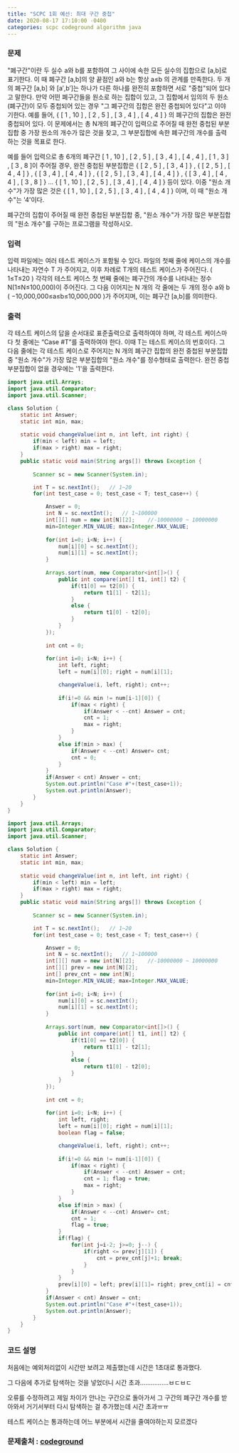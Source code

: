 ```yaml
---
title: "SCPC 1회 예선: 최대 구간 중첩"
date: 2020-08-17 17:10:00 -0400
categories: scpc codeground algorithm java
---
```


### 문제
"폐구간"이란 두 실수 a와 b를 포함하여 그 사이에 속한 모든 실수의 집합으로 [a,b]로 표기한다.
이 때 폐구간 [a,b]의 양 끝점인 a와 b는 항상 a≤b 의 관계를 만족한다.
두 개의 폐구간 [a,b] 와 [a′,b′]는 하나가 다른 하나를 완전히 포함하면 서로 "중첩"되어 있다고 말한다.
만약 어떤 폐구간들을 원소로 하는 집합이 있고, 그 집합에서 임의의 두 원소(폐구간)이 모두 중첩되어 있는 경우
"그 폐구간의 집합은 완전 중첩되어 있다"고 이야기한다.
예를 들어, { [ 1 , 10 ] , [ 2 , 5 ] , [ 3 , 4 ] , [ 4 , 4 ] } 의 폐구간의 집합은 완전 중첩되어 있다.
이 문제에서는 총 N개의 폐구간이 입력으로 주어질 때
완전 중첩된 부분집합 중 가장 원소의 개수가 많은 것을 찾고, 그 부분집합에 속한 폐구간의 개수를 출력하는 것을 목표로 한다.

예를 들어 입력으로 총 6개의 폐구간 [ 1 , 10 ] , [ 2 , 5 ] , [ 3 , 4 ] , [ 4 , 4 ] , [ 1 , 3 ] , [ 3 , 8 ]이 주어질 경우,
완전 중첩된 부분집합은 { [ 2 , 5 ] , [ 3 , 4 ] } ,  { [ 2 , 5 ] , [ 4 , 4 ] } ,  { [ 3 , 4 ] , [ 4 , 4 ] } , { [ 2 , 5 ] , [ 3 , 4 ] , [ 4 , 4 ] } , { [ 3 , 4 ] , [ 4 , 4 ] , [ 3 , 8 ] } ... { [ 1 , 10 ] , [ 2 , 5 ] , [ 3 , 4 ] , [ 4 , 4 ] } 등이
있다. 이중 "원소 개수"가 가장 많은 것은 { [ 1 , 10 ] , [ 2 , 5 ] , [ 3 , 4 ] , [ 4 , 4 ] } 이며, 이 때 "원소 개수"는 '4'이다.

폐구간의 집합이 주어질 때 완전 중첩된 부분집합 중, "원소 개수"가 가장 많은 부분집합의 "원소 개수"를 구하는 프로그램을 작성하시오.

### 입력
입력 파일에는 여러 테스트 케이스가 포함될 수 있다.
파일의 첫째 줄에 케이스의 개수를 나타내는 자연수 T 가 주어지고,
이후 차례로 T개의 테스트 케이스가 주어진다. ( 1≤T≤20 )
각각의 테스트 케이스 첫 번째 줄에는 폐구간의 개수를 나타내는 정수 N(1≤N≤100,000)이 주어진다.
그 다음 이어지는 N 개의 각 줄에는 두 개의 정수 a와 b ( −10,000,000≤a≤b≤10,000,000 )가 주어지며,
이는 폐구간 [a,b]를 의미한다.

### 출력
각 테스트 케이스의 답을 순서대로 표준출력으로 출력하여야 하며,
각 테스트 케이스마다 첫 줄에는 “Case #T”를 출력하여야 한다. 이때 T는 테스트 케이스의 번호이다.
그 다음 줄에는 각 테스트 케이스로 주어지는 N 개의 폐구간 집합의 완전 중첩된 부분집합 중
"원소 개수"가 가장 많은 부분집합의 "원소 개수"를 정수형태로 출력한다. 완전 중첩 부분집합이 없을 경우에는 '1'을 출력한다.

```java
import java.util.Arrays;
import java.util.Comparator;
import java.util.Scanner;

class Solution {
	static int Answer;
	static int min, max;
	
	static void changeValue(int n, int left, int right) {
		if(min < left) min = left;
		if(max > right) max = right;
	}
	public static void main(String args[]) throws Exception	{
		
		Scanner sc = new Scanner(System.in);

		int T = sc.nextInt();	// 1~20
		for(int test_case = 0; test_case < T; test_case++) {

			Answer = 0;
			int N = sc.nextInt();	// 1~100000
			int[][] num = new int[N][2];	//-10000000 ~ 10000000
			min=Integer.MIN_VALUE; max=Integer.MAX_VALUE;
			
			for(int i=0; i<N; i++) {
				num[i][0] = sc.nextInt();
				num[i][1] = sc.nextInt();			
			}
			
			Arrays.sort(num, new Comparator<int[]>() {
				public int compare(int[] t1, int[] t2) {
					if(t1[0] == t2[0]) {
						return t1[1] - t2[1];
					}
					else {
						return t1[0] - t2[0];
					}
				}
			});
			
			int cnt = 0;
			
			for(int i=0; i<N; i++) {
				int left, right;
				left = num[i][0]; right = num[i][1];

				changeValue(i, left, right); cnt++;
				
				if(i!=0 && min != num[i-1][0]) {
					if(max < right) {
						if(Answer < --cnt) Answer = cnt;
						cnt = 1; 
						max = right;
					}
				}
				else if(min > max) {
					if(Answer < --cnt) Answer= cnt;
					cnt = 0;
				}
			}
			if(Answer < cnt) Answer = cnt;
			System.out.println("Case #"+(test_case+1));
			System.out.println(Answer);
		}
	}
}
```

```java
import java.util.Arrays;
import java.util.Comparator;
import java.util.Scanner;

class Solution {
	static int Answer;
	static int min, max;
	
	static void changeValue(int n, int left, int right) {
		if(min < left) min = left;
		if(max > right) max = right;
	}
	public static void main(String args[]) throws Exception	{
		
		Scanner sc = new Scanner(System.in);

		int T = sc.nextInt();	// 1~20
		for(int test_case = 0; test_case < T; test_case++) {

			Answer = 0;
			int N = sc.nextInt();	// 1~100000
			int[][] num = new int[N][2];	//-10000000 ~ 10000000
			int[][] prev = new int[N][2];
			int[] prev_cnt = new int[N];
			min=Integer.MIN_VALUE; max=Integer.MAX_VALUE;
			
			for(int i=0; i<N; i++) {
				num[i][0] = sc.nextInt();
				num[i][1] = sc.nextInt();			
			}
			
			Arrays.sort(num, new Comparator<int[]>() {
				public int compare(int[] t1, int[] t2) {
					if(t1[0] == t2[0]) {
						return t1[1] - t2[1];
					}
					else {
						return t1[0] - t2[0];
					}
				}
			});
			
			int cnt = 0;
			
			for(int i=0; i<N; i++) {
				int left, right;
				left = num[i][0]; right = num[i][1];
				boolean flag = false;

				changeValue(i, left, right); cnt++;
				
				if(i!=0 && min != num[i-1][0]) {
					if(max < right) {
						if(Answer < --cnt) Answer = cnt;
						cnt = 1; flag = true;
						max = right;
					}
				}
				else if(min > max) {
					if(Answer < --cnt) Answer= cnt;
					cnt = 1;
					flag = true;
				}
				if(flag) {
					for(int j=i-2; j>=0; j--) {
						if(right <= prev[j][1]) {
							cnt = prev_cnt[j]+1; break;
						}
					}
				}
				prev[i][0] = left; prev[i][1]= right; prev_cnt[i] = cnt;
			}
			if(Answer < cnt) Answer = cnt;
			System.out.println("Case #"+(test_case+1));
			System.out.println(Answer);
		}
	}
}
```

### 코드 설명
처음에는 예외처리없이 시간만 보려고 제출했는데 시간은 1초대로 통과했다.

그 다음에 추가로 탐색하는 것을 넣었더니 시간 초과................ㅂㄷㅂㄷ

오류를 수정하려고 제일 차이가 안나는 구간으로 돌아가서 그 구간의 폐구간 개수를 받아와서 거기서부터 다시 탐색하는 걸 추가했는데 시간 초과ㅠㅠ

테스트 케이스는 통과하는데 어느 부분에서 시간을 줄여야하는지 모르겠다


### 문제출처 : [codeground]

[codeground]: https://www.codeground.org
